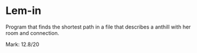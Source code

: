 # Lem-in
Program that finds the shortest path in a file that describes a anthill with her room and connection.

Mark: 12.8/20
